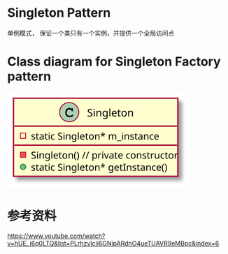 # Singleton Pattern
单例模式， 保证一个类只有一个实例，并提供一个全局访问点



# Class diagram for Singleton Factory pattern
![Alt text](./uml/Singleton.svg)

# 参考资料
https://www.youtube.com/watch?v=hUE_j6q0LTQ&list=PLrhzvIcii6GNjpARdnO4ueTUAVR9eMBpc&index=6





